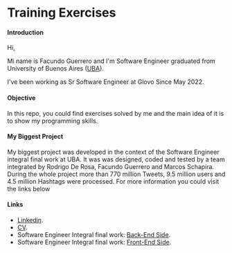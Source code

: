 # Training Exercises

#### Introduction
Hi,

Mi name is Facundo Guerrero and I'm Software Engineer graduated from University of Buenos Aires ([UBA](http://www.uba.ar/)).

I've been working as Sr Software Engineer at Glovo Since May 2022.

#### Objective
In this repo, you could find exercises solved by me and the main idea of it is to show my programming skills.

#### My Biggest Project
My biggest project was developed in the context of the Software Engineer integral final work at UBA.
It was was designed, coded and tested by a team integrated by Rodrigo De Rosa, Facundo Guerrero and Marcos Schapira.
During the whole project more than 770 million Tweets, 9.5 million users and 4.5 million Hashtags were processed.
For more information you could visit the links below

#### Links
* [Linkedin](https://www.linkedin.com/in/guerrerofacundo/?locale=en_US).
* [CV](https://github.com/facuguerrero/trainingExercises/blob/main/GuerreroFacundo_Resume.pdf).
* Software Engineer Integral final work: [Back-End Side](https://github.com/facuguerrero/eleccionesBackEnd).
* Software Engineer Integral final work: [Front-End Side](https://github.com/facuguerrero/eleccionesFrontEnd).
